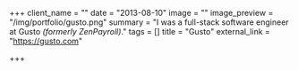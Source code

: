 +++
client_name = ""
date = "2013-08-10"
image = ""
image_preview = "/img/portfolio/gusto.png"
summary = "I was a full-stack software engineer at Gusto <em>(formerly ZenPayroll)</em>."
tags = []
title = "Gusto"
external_link = "https://gusto.com"

+++

